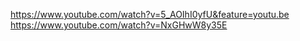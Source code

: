 https://www.youtube.com/watch?v=5_AOIhI0yfU&feature=youtu.be
https://www.youtube.com/watch?v=NxGHwW8y35E
